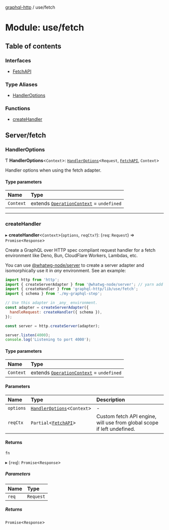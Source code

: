 [graphql-http](../README.md) / use/fetch

# Module: use/fetch

## Table of contents

### Interfaces

- [FetchAPI](../interfaces/use_fetch.FetchAPI.md)

### Type Aliases

- [HandlerOptions](use_fetch.md#handleroptions)

### Functions

- [createHandler](use_fetch.md#createhandler)

## Server/fetch

### HandlerOptions

Ƭ **HandlerOptions**<`Context`\>: [`HandlerOptions`](../interfaces/handler.HandlerOptions.md)<`Request`, [`FetchAPI`](../interfaces/use_fetch.FetchAPI.md), `Context`\>

Handler options when using the fetch adapter.

#### Type parameters

| Name | Type |
| :------ | :------ |
| `Context` | extends [`OperationContext`](handler.md#operationcontext) = `undefined` |

___

### createHandler

▸ **createHandler**<`Context`\>(`options`, `reqCtx?`): (`req`: `Request`) => `Promise`<`Response`\>

Create a GraphQL over HTTP spec compliant request handler for
a fetch environment like Deno, Bun, CloudFlare Workers, Lambdas, etc.

You can use [@whatwg-node/server](https://github.com/ardatan/whatwg-node/tree/master/packages/server) to create a server adapter and
isomorphically use it in _any_ environment. See an example:

```js
import http from 'http';
import { createServerAdapter } from '@whatwg-node/server'; // yarn add @whatwg-node/server
import { createHandler } from 'graphql-http/lib/use/fetch';
import { schema } from './my-graphql-step';

// Use this adapter in _any_ environment.
const adapter = createServerAdapter({
  handleRequest: createHandler({ schema }),
});

const server = http.createServer(adapter);

server.listen(4000);
console.log('Listening to port 4000');
```

#### Type parameters

| Name | Type |
| :------ | :------ |
| `Context` | extends [`OperationContext`](handler.md#operationcontext) = `undefined` |

#### Parameters

| Name | Type | Description |
| :------ | :------ | :------ |
| `options` | [`HandlerOptions`](use_fetch.md#handleroptions)<`Context`\> | - |
| `reqCtx` | `Partial`<[`FetchAPI`](../interfaces/use_fetch.FetchAPI.md)\> | Custom fetch API engine, will use from global scope if left undefined. |

#### Returns

`fn`

▸ (`req`): `Promise`<`Response`\>

##### Parameters

| Name | Type |
| :------ | :------ |
| `req` | `Request` |

##### Returns

`Promise`<`Response`\>
